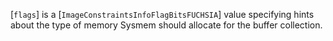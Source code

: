 [`flags`] is a [`ImageConstraintsInfoFlagBitsFUCHSIA`] value
specifying hints about the type of memory Sysmem should allocate for the
buffer collection.